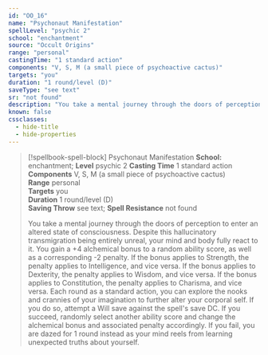 ```yaml
---
id: "OO_16"
name: "Psychonaut Manifestation"
spellLevel: "psychic 2"
school: "enchantment"
source: "Occult Origins"
range: "personal"
castingTime: "1 standard action"
components: "V, S, M (a small piece of psychoactive cactus)"
targets: "you"
duration: "1 round/level (D)"
saveType: "see text"
sr: "not found"
description: "You take a mental journey through the doors of perception to enter an altered state of consciousness. Despite this hallucinatory transmigration being entirely unreal, your mind and body fully react to it. You gain a +4 alchemical bonus to a random ability score, as well as a corresponding -2 penalty. If the bonus applies to Strength, the penalty applies to Intelligence, and vice versa. If the bonus applies to Dexterity, the penalty applies to Wisdom, and vice versa. If the bonus applies to Constitution, the penalty applies to Charisma, and vice versa. Each round as a standard action, you can explore the nooks and crannies of your imagination to further alter your corporal self. If you do so, attempt a Will save against the spell's save DC. If you succeed, randomly select another ability score and change the alchemical bonus and associated penalty accordingly. If you fail, you are dazed for 1 round instead as your mind reels from learning unexpected truths about yourself."
known: false
cssclasses:
  - hide-title
  - hide-properties
---
```


> [!spellbook-spell-block] Psychonaut Manifestation
> **School:** enchantment; **Level** psychic 2
> **Casting Time** 1 standard action  
> **Components** V, S, M (a small piece of psychoactive cactus)  
> **Range** personal  
> **Targets** you  
> **Duration** 1 round/level (D)  
> **Saving Throw** see text; **Spell Resistance** not found
> 
> You take a mental journey through the doors of perception to enter an altered state of consciousness. Despite this hallucinatory transmigration being entirely unreal, your mind and body fully react to it. You gain a +4 alchemical bonus to a random ability score, as well as a corresponding -2 penalty. If the bonus applies to Strength, the penalty applies to Intelligence, and vice versa. If the bonus applies to Dexterity, the penalty applies to Wisdom, and vice versa. If the bonus applies to Constitution, the penalty applies to Charisma, and vice versa. Each round as a standard action, you can explore the nooks and crannies of your imagination to further alter your corporal self. If you do so, attempt a Will save against the spell's save DC. If you succeed, randomly select another ability score and change the alchemical bonus and associated penalty accordingly. If you fail, you are dazed for 1 round instead as your mind reels from learning unexpected truths about yourself.